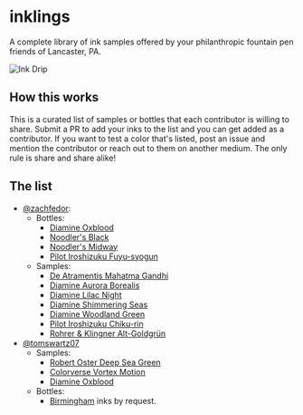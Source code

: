 # inklings
A complete library of ink samples offered by your philanthropic fountain pen friends of Lancaster, PA.

![Ink Drip](ink-drip.jpg)

## How this works

This is a curated list of samples or bottles that each contributor is willing to share. Submit a PR to add your inks to the list and you can get added as a contributor. If you want to test a color that's listed, post an issue and mention the contributor or reach out to them on another medium. The only rule is share and share alike!


## The list

- [@zachfedor](https://github.com/zachfedor):
  - Bottles:
    - [Diamine Oxblood](https://www.gouletpens.com/products/diamine-oxblood-30ml-bottled-ink?variant=11884622610475)
    - [Noodler's Black](https://www.gouletpens.com/products/noodlers-black-3oz-bottled-ink?variant=11884735791147)
    - [Noodler's Midway](https://www.gouletpens.com/products/noodlers-midway-blue-3oz-bottled-ink?variant=11884738805803)
    - [Pilot Iroshizuku Fuyu-syogun](https://www.gouletpens.com/products/pilot-iroshizuku-fuyu-syogun-50ml-bottled-ink?variant=11884757319723)
  - Samples:
    - [De Atramentis Mahatma Gandhi](https://www.gouletpens.com/products/de-atramentis-mahatma-gandhi-ink-sample?variant=11884674580523)
    - [Diamine Aurora Borealis](https://www.gouletpens.com/products/diamine-aurora-borealis-ink-sample?variant=15377208344619)
    - [Diamine Lilac Night](https://www.gouletpens.com/products/diamine-lilac-night-ink-sample?variant=11884660621355)
    - [Diamine Shimmering Seas](https://www.gouletpens.com/products/diamine-shimmering-seas-ink-sample?variant=11884669009963)
    - [Diamine Woodland Green](https://www.gouletpens.com/products/diamine-woodland-green-ink-sample?variant=11884663767083)
    - [Pilot Iroshizuku Chiku-rin](https://www.gouletpens.com/products/pilot-iroshizuku-chiku-rin-ink-sample?variant=11884702072875)
    - [Rohrer & Klingner Alt-Goldgrün](https://www.gouletpens.com/products/rohrer-klingner-alt-goldgrun-ink-sample?variant=11884702728235)
- [@tomswartz07](https://github.com/tomswartz07)
  - Samples:
    - [Robert Oster Deep Sea Green](https://www.gouletpens.com/products/robert-oster-deep-sea-50ml-bottled-ink?variant=11884771835947)
    - [Colorverse Vortex Motion](https://colorverseink.com/product/vortex-motion-17/27/)
    - [Diamine Oxblood](https://www.gouletpens.com/products/diamine-oxblood-30ml-bottled-ink?variant=11884622610475)
  - Bottles:
    - [Birmingham](https://www.birminghampens.com/) inks by request.
